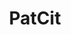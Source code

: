 ---
layout: default
api_or_bulk_downloads: Bulk
authors: Cyril Verluise, Gabriele Cristelli, Kyle Higham, Lucas Violon, Gaétan de
  Rassenfosse
bigquery: https://console.cloud.google.com/bigquery?project=patcit-public-data&p=patcit-public-data&page=project
citation: 'Cyril Verluise, Gabriele Cristelli, Kyle Higham, Lucas Violon, & Gaétan
  de Rassenfosse. (2020). PatCit: A Comprehensive Dataset of Patent Citations (Version
  0.3.1) [Data set]. Zenodo. http://doi.org/10.5281/zenodo.4391095'
code: https://cverluise.github.io/notebook
contributors: Cyril Verluise, Gabriele Cristelli, Kyle Higham, Lucas Violon, Gaétan
  de Rassenfosse
cost: None
datasets_and_publications_using_this_dataset: https://papers.ssrn.com/sol3/papers.cfm?abstract_id=3754772
description: 'In-text and front page citations to non-patent literature and in-text
  patent citations, extracted and parsed. patCit builds on DOCDB, the largest database
  of Non Patent Literature (NPL) citations. First, we deduplicate this corpus and
  organize it into 10 categories. Then, we design and apply category specific information
  extraction models using spaCy. Eventually, when possible, we enrich the data using
  external domain specific high quality databases. Managed as an open-source, collaboratively
  maintained project. '
documentation: https://cverluise.github.io/PatCit/
doi: https://doi.org/10.5281/zenodo.3710993
error_metrics: 'yes'
last_edit: 04/07/2022, 14:00:01
location: https://doi.org/10.5281/zenodo.3710993
maintained_by: Cyril Verluise
record_creation_timestamp: 11/17/2020 10:38:00
related_project_shortnames: rons, lens
related_publications: https://papers.ssrn.com/sol3/papers.cfm?abstract_id=3754772
relationships:
- rons
- lens
schema_fields:
- wg
- PMCID
- pat_publn_id
- URL
- npl_cat_score
- institution
- ISBN
- name
- version
- event
- npl_cat
- is_cited_by_count
- journal_title
- npl_cat_language_flag
- page
- acc_num
- volume
- is_referenced_by_count
- DOI
- abstract
- inpadoc_family_id
- tsg
- citation
- PMID
- hostname
- type
- author
- bibref_score
- tdoc_num
- publication_number
- title
- meeting
- body
- appln_id
- cited_by
- url
- date
- funder
- ref
- tech
- reference_doi
- ISSN
- hash_id
- language_is_reliable
- source
- publication_date
- npl_publn_id
- patcit_id
- docdb_family_id
- md5
- subject
- language_code
- journal_title_abbrev
- item
- issue
- reference_count
shortname: patcit
superseded_by: Wed, 23 Feb 2022 03:04:44 GMT
tags:
- citation
- scholarly literature
- in-text
- front-page
- patent
- science
- database
- Wikipedia
terms_of_use: CC-BY 4.0 International
timeframe: 1836-2018
title: PatCit
uuid: bd8a562a-ce58-4a61-925d-88f0d0695974
versioning: 'Yes'
---